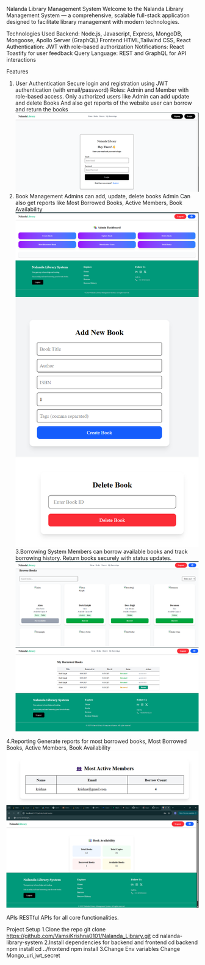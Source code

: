 Nalanda Library Management System
Welcome to the Nalanda Library Management System — a comprehensive, scalable full-stack application designed to facilitate library management with modern technologies.

Technologies Used
Backend: Node.js, Javascript, Express, MongoDB, Mongoose, Apollo Server (GraphQL)
Frontend:HTML,Tailwind CSS, React
Authentication: JWT with role-based authorization
Notifications: React Toastify for user feedback
Query Language: REST and GraphQL for API interactions

Features
1. User Authentication
Secure login and registration using JWT authentication (with email/password)
Roles: Admin and Member with role-based access.
Only authorized users like Admin can add update and delete Books And also get reports of the website user can borrow and return the books
![image_alt](https://github.com/VamsiKrishna0101/Nalanda_Library/blob/271c4c26714783b966f2e6828d9e417733fdb346/lgin.png)
2. Book Management
Admins can add, update, delete books
Admin Can also get reports like Most Borrowed Books, Active Members, Book Availability
![image_alt](https://github.com/VamsiKrishna0101/Nalanda_Library/blob/271c4c26714783b966f2e6828d9e417733fdb346/admin.png)
![image_alt](https://github.com/VamsiKrishna0101/Nalanda_Library/blob/271c4c26714783b966f2e6828d9e417733fdb346/add.png)
![image_alt](https://github.com/VamsiKrishna0101/Nalanda_Library/blob/271c4c26714783b966f2e6828d9e417733fdb346/delete.png)
3.Borrowing System
Members can borrow available books and track borrowing history.
Return books securely with status updates.
![image_alt](https://github.com/VamsiKrishna0101/Nalanda_Library/blob/271c4c26714783b966f2e6828d9e417733fdb346/Borrow.png)
![image_alt](https://github.com/VamsiKrishna0101/Nalanda_Library/blob/271c4c26714783b966f2e6828d9e417733fdb346/my_brrw.png)

4.Reporting 
Generate reports for most borrowed books, Most Borrowed Books, Active Members, Book Availability
![image_alt](https://github.com/VamsiKrishna0101/Nalanda_Library/blob/271c4c26714783b966f2e6828d9e417733fdb346/mst_active.png)
![image_alt](https://github.com/VamsiKrishna0101/Nalanda_Library/blob/271c4c26714783b966f2e6828d9e417733fdb346/bok_vail.png)

APIs
RESTful APIs for all core functionalities.

Project Setup
1.Clone the repo
git clone https://github.com/VamsiKrishna0101/Nalanda_Library.git
cd nalanda-library-system
2.Install dependencies for backend and frontend
cd backend
npm install
cd ../frontend
npm install
3.Change Env variables
Change Mongo_uri,jwt_secret


